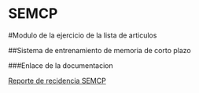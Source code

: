 # SEMCP

#Modulo de la ejercicio de la lista de articulos

##Sistema de entrenamiento de memoria de corto plazo

###Enlace de la documentacion


[Reporte de recidencia SEMCP](https://docs.google.com/document/d/1lYbHcsMWNZGA86e9O2Ts4PnyKEgNPfJxWW75-veXF1o/edit)
